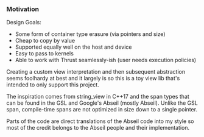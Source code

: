 ### Motivation

Design Goals:
* Some form of container type erasure (via pointers and size)
* Cheap to copy by value
* Supported equally well on the host and device
* Easy to pass to kernels
* Able to work with Thrust seamlessly-ish (user needs execution policies)

Creating a custom view interpretation and then subsequent abstraction
seems foolhardy at best and it largely is so this is a toy view
lib that's intended to only support this project.

The inspiration comes from string_view in C++17 and the span
types that can be found in the GSL and Google's Abseil (mostly
Abseil). Unlike the GSL span, compile-time spans are not optimized
in size down to a single pointer.

Parts of the code are direct translations of the Abseil code into
my style so most of the credit belongs to the Abseil people and their
implementation.